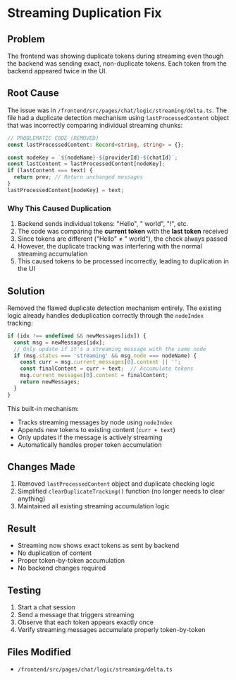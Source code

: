 # Streaming Duplication Fix

## Problem
The frontend was showing duplicate tokens during streaming even though the backend was sending exact, non-duplicate tokens. Each token from the backend appeared twice in the UI.

## Root Cause
The issue was in `/frontend/src/pages/chat/logic/streaming/delta.ts`. The file had a duplicate detection mechanism using `lastProcessedContent` object that was incorrectly comparing individual streaming chunks:

```typescript
// PROBLEMATIC CODE (REMOVED)
const lastProcessedContent: Record<string, string> = {};

const nodeKey = `${nodeName}-${providerId}-${chatId}`;
const lastContent = lastProcessedContent[nodeKey];
if (lastContent === text) {
  return prev; // Return unchanged messages
}
lastProcessedContent[nodeKey] = text;
```

### Why This Caused Duplication
1. Backend sends individual tokens: "Hello", " world", "!", etc.
2. The code was comparing the **current token** with the **last token** received
3. Since tokens are different ("Hello" ≠ " world"), the check always passed
4. However, the duplicate tracking was interfering with the normal streaming accumulation
5. This caused tokens to be processed incorrectly, leading to duplication in the UI

## Solution
Removed the flawed duplicate detection mechanism entirely. The existing logic already handles deduplication correctly through the `nodeIndex` tracking:

```typescript
if (idx !== undefined && newMessages[idx]) {
  const msg = newMessages[idx];
  // Only update if it's a streaming message with the same node
  if (msg.status === 'streaming' && msg.node === nodeName) {
    const curr = msg.current_messages[0].content || '';
    const finalContent = curr + text;  // Accumulate tokens
    msg.current_messages[0].content = finalContent;
    return newMessages;
  }
}
```

This built-in mechanism:
- Tracks streaming messages by node using `nodeIndex`
- Appends new tokens to existing content (`curr + text`)
- Only updates if the message is actively streaming
- Automatically handles proper token accumulation

## Changes Made
1. Removed `lastProcessedContent` object and duplicate checking logic
2. Simplified `clearDuplicateTracking()` function (no longer needs to clear anything)
3. Maintained all existing streaming accumulation logic

## Result
- Streaming now shows exact tokens as sent by backend
- No duplication of content
- Proper token-by-token accumulation
- No backend changes required

## Testing
1. Start a chat session
2. Send a message that triggers streaming
3. Observe that each token appears exactly once
4. Verify streaming messages accumulate properly token-by-token

## Files Modified
- `/frontend/src/pages/chat/logic/streaming/delta.ts`
